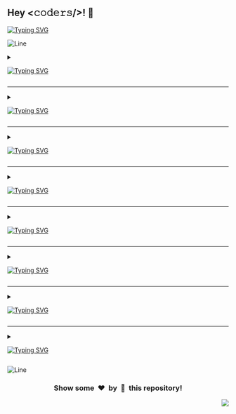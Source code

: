 <h2>Hey <𝚌𝚘𝚍𝚎𝚛𝚜/>! 👋</h2>

[![Typing SVG](https://readme-typing-svg.herokuapp.com?font=Fira+Code&size=60&pause=1000&center=true&vCenter=true&multiline=true&width=1000&height=100&lines=AVAILABLE+PROJECTS)](https://git.io/typing-svg)

![Line](https://github.com/Avdhesh-Varshney/WebMasterLog/assets/114330097/4b78510f-a941-45f8-a9d5-80ed0705e847)

<!-- ######################################### Angular JS Projects ######################################### -->

<details>
<summary>

[![Typing SVG](https://readme-typing-svg.demolab.com?font=Comfortaa&size=60&pause=1500&color=dd0031&center=true&vCenter=true&width=2000&height=120&lines=ANGULAR+JS+PROJECTS)](https://git.io/typing-svg)
</summary>

<div align="center">

#### :zap: Row 1

| <img src="/src/app/(category)/angular/(projects)/contact-manager/screenshot.webp" width="300px" height="180px"> | <img src="/src/app/(category)/angular/(projects)/quick-notes/screenshot.webp" width="300px" height="180px"> | <img src="/src/app/(category)/angular/(projects)/recipe-sharing/screenshot.webp" width="300px" height="180px"> |
| :--: | :--: | :--: |
| [Contact Manager](./src/app/(category)/angular/(projects)/contact-manager) | [Quick Notes](./src/app/(category)/angular/(projects)/quick-notes) | [Recipe Sharing](./src/app/(category)/angular/(projects)/recipe-sharing) |

---

#### :zap: Row 2

| <img src="/src/app/(category)/angular/(projects)/task-manager/screenshot.webp" width="300px" height="180px"> | <img src="/src/app/(category)/angular/(projects)/train-website/screenshot.webp" width="300px" height="180px"> | <img src="/src/app/(category)/angular/(projects)/real-time-chat-application/screenshot.webp" width="300px" height="180px"> |
| :--: | :--: | :--: |
| [Task Manager](./src/app/(category)/angular/(projects)/task-manager) | [Train Website](./src/app/(category)/angular/(projects)/train-website) | [Real Time Chat Application](./src/app/(category)/angular/(projects)/real-time-chat-application) |

</div>

</details>

---

<!-- ######################################### Frontend Projects ######################################### -->

<details>
<summary>

[![Typing SVG](https://readme-typing-svg.demolab.com?font=Comfortaa&size=60&pause=1500&color=61dafb&center=true&vCenter=true&width=2000&height=120&lines=FRONTEND+PROJECTS)](https://git.io/typing-svg)
</summary>

<div align="center">

#### :zap: Row 1

| <img src="/src/app/(category)/frontend/(projects)/amazon-clone/screenshot.webp" width="300px" height="180px"> | <img src="/src/app/(category)/frontend/(projects)/amazon-prime-clone/screenshot.webp" width="300px" height="180px"> | <img src="/src/app/(category)/frontend/(projects)/animated-tea-cup/screenshot.webp" width="300px" height="180px"> |
| :--: | :--: | :--: |
| [Amazon Clone](./src/app/(category)/frontend/(projects)/amazon-clone) | [Amazon Prime Clone](./src/app/(category)/frontend/(projects)/amazon-prime-clone) | [Animated Tea Cup](./src/app/(category)/frontend/(projects)/animated-tea-cup) |

---

#### :zap: Row 2

| <img src="/src/app/(category)/frontend/(projects)/apple-clone/screenshot.webp" width="300px" height="180px"> | <img src="/src/app/(category)/frontend/(projects)/biography-br-ambedkar/screenshot.webp" width="300px" height="180px"> | <img src="/src/app/(category)/frontend/(projects)/biography-mahatma-gandhi/screenshot.webp" width="300px" height="180px"> |
| :--: | :--: | :--: |
| [Apple Clone](./src/app/(category)/frontend/(projects)/apple-clone) | [Biography Br Ambedkar](./src/app/(category)/frontend/(projects)/biography-br-ambedkar) | [Biography Mahatma Gandhi](./src/app/(category)/frontend/(projects)/biography-mahatma-gandhi) |

---

#### :zap: Row 3

| <img src="/src/app/(category)/frontend/(projects)/blood-donation-form/screenshot.webp" width="300px" height="180px"> | <img src="/src/app/(category)/frontend/(projects)/book-website/screenshot.webp" width="300px" height="180px"> | <img src="/src/app/(category)/frontend/(projects)/facebook-login-page/screenshot.webp" width="300px" height="180px"> |
| :--: | :--: | :--: |
| [Blood Donation Form](./src/app/(category)/frontend/(projects)/blood-donation-form) | [Book Website](./src/app/(category)/frontend/(projects)/book-website) | [Facebook Login Page](./src/app/(category)/frontend/(projects)/facebook-login-page) |

---

#### :zap: Row 4

| <img src="/src/app/(category)/frontend/(projects)/feedback-form/screenshot.webp" width="300px" height="180px"> | <img src="/src/app/(category)/frontend/(projects)/flexflow/screenshot.webp" width="300px" height="180px"> | <img src="/src/app/(category)/frontend/(projects)/flipkart-clone/screenshot.webp" width="300px" height="180px"> |
| :--: | :--: | :--: |
| [Feedback Form](./src/app/(category)/frontend/(projects)/feedback-form) | [Flexflow](./src/app/(category)/frontend/(projects)/flexflow) | [Flipkart Clone](./src/app/(category)/frontend/(projects)/flipkart-clone) |

---

#### :zap: Row 5

| <img src="/src/app/(category)/frontend/(projects)/google-drive-clone/screenshot.webp" width="300px" height="180px"> | <img src="/src/app/(category)/frontend/(projects)/google-search-clone/screenshot.webp" width="300px" height="180px"> | <img src="/src/app/(category)/frontend/(projects)/hotstar-clone/screenshot.webp" width="300px" height="180px"> |
| :--: | :--: | :--: |
| [Google Drive Clone](./src/app/(category)/frontend/(projects)/google-drive-clone) | [Google Search Clone](./src/app/(category)/frontend/(projects)/google-search-clone) | [Hotstar Clone](./src/app/(category)/frontend/(projects)/hotstar-clone) |

---

#### :zap: Row 6

| <img src="/src/app/(category)/frontend/(projects)/iphone-14-pro-clone/screenshot.webp" width="300px" height="180px"> | <img src="/src/app/(category)/frontend/(projects)/linktree-clone/screenshot.webp" width="300px" height="180px"> | <img src="/src/app/(category)/frontend/(projects)/login-signup-form/screenshot.webp" width="300px" height="180px"> |
| :--: | :--: | :--: |
| [Iphone 14 Pro Clone](./src/app/(category)/frontend/(projects)/iphone-14-pro-clone) | [Linktree Clone](./src/app/(category)/frontend/(projects)/linktree-clone) | [Login Signup Form](./src/app/(category)/frontend/(projects)/login-signup-form) |

---

#### :zap: Row 7

| <img src="/src/app/(category)/frontend/(projects)/makemytrip-clone/screenshot.webp" width="300px" height="180px"> | <img src="/src/app/(category)/frontend/(projects)/microsoft-clone/screenshot.webp" width="300px" height="180px"> | <img src="/src/app/(category)/frontend/(projects)/netflix-clone/screenshot.webp" width="300px" height="180px"> |
| :--: | :--: | :--: |
| [Makemytrip Clone](./src/app/(category)/frontend/(projects)/makemytrip-clone) | [Microsoft Clone](./src/app/(category)/frontend/(projects)/microsoft-clone) | [Netflix Clone](./src/app/(category)/frontend/(projects)/netflix-clone) |

---

#### :zap: Row 8

| <img src="/src/app/(category)/frontend/(projects)/phonepe/screenshot.webp" width="300px" height="180px"> | <img src="/src/app/(category)/frontend/(projects)/pokemon-card/screenshot.webp" width="300px" height="180px"> | <img src="/src/app/(category)/frontend/(projects)/product-landing-page/screenshot.webp" width="300px" height="180px"> |
| :--: | :--: | :--: |
| [Phonepe](./src/app/(category)/frontend/(projects)/phonepe) | [Pokemon Card](./src/app/(category)/frontend/(projects)/pokemon-card) | [Product Landing Page](./src/app/(category)/frontend/(projects)/product-landing-page) |

---

#### :zap: Row 9

| <img src="/src/app/(category)/frontend/(projects)/reddit-clone/screenshot.webp" width="300px" height="180px"> | <img src="/src/app/(category)/frontend/(projects)/sidebar-menu/screenshot.webp" width="300px" height="180px"> | <img src="/src/app/(category)/frontend/(projects)/spacex-website-clone/screenshot.webp" width="300px" height="180px"> |
| :--: | :--: | :--: |
| [Reddit Clone](./src/app/(category)/frontend/(projects)/reddit-clone) | [Sidebar Menu](./src/app/(category)/frontend/(projects)/sidebar-menu) | [Spacex Website Clone](./src/app/(category)/frontend/(projects)/spacex-website-clone) |

---

#### :zap: Row 10

| <img src="/src/app/(category)/frontend/(projects)/spotify-clone/screenshot.webp" width="300px" height="180px"> | <img src="/src/app/(category)/frontend/(projects)/starbucks-landing-page/screenshot.webp" width="300px" height="180px"> | <img src="/src/app/(category)/frontend/(projects)/survey-form/screenshot.webp" width="300px" height="180px"> |
| :--: | :--: | :--: |
| [Spotify Clone](./src/app/(category)/frontend/(projects)/spotify-clone) | [Starbucks Landing Page](./src/app/(category)/frontend/(projects)/starbucks-landing-page) | [Survey Form](./src/app/(category)/frontend/(projects)/survey-form) |

</div>

</details>

---

<!-- ######################################### Javascript/ Vanilla JS Projects ######################################### -->

<details>
<summary>

[![Typing SVG](https://readme-typing-svg.demolab.com?font=Comfortaa&size=60&pause=1500&color=F7DF1E&center=true&vCenter=true&width=2000&height=120&lines=VANILLA+JS+PROJECTS)](https://git.io/typing-svg)
</summary>

<div align="center">

#### :zap: Row 1

| <img src="/src/app/(category)/javascript/(projects)/3d-solar-system/screenshot.webp" width="300px" height="180px"> | <img src="/src/app/(category)/javascript/(projects)/amazon-clone/screenshot.webp" width="300px" height="180px"> | <img src="/src/app/(category)/javascript/(projects)/anagram-checker/screenshot.webp" width="300px" height="180px"> |
| :--: | :--: | :--: |
| [3D Solar System](./src/app/(category)/javascript/(projects)/3d-solar-system) | [Amazon Clone](./src/app/(category)/javascript/(projects)/amazon-clone) | [Anagram Checker](./src/app/(category)/javascript/(projects)/anagram-checker) |

---

#### :zap: Row 2

| <img src="/src/app/(category)/javascript/(projects)/analog-clock/screenshot.webp" width="300px" height="180px"> | <img src="/src/app/(category)/javascript/(projects)/apna-college-clone/screenshot.webp" width="300px" height="180px"> | <img src="/src/app/(category)/javascript/(projects)/audio-analyzer/screenshot.webp" width="300px" height="180px"> |
| :--: | :--: | :--: |
| [Analog Clock](./src/app/(category)/javascript/(projects)/analog-clock) | [Apna College Clone](./src/app/(category)/javascript/(projects)/apna-college-clone) | [Audio Analyzer](./src/app/(category)/javascript/(projects)/audio-analyzer) |

---

#### :zap: Row 3

| <img src="/src/app/(category)/javascript/(projects)/battery-status-tracker/screenshot.webp" width="300px" height="180px"> | <img src="/src/app/(category)/javascript/(projects)/book-review-website/screenshot.webp" width="300px" height="180px"> | <img src="/src/app/(category)/javascript/(projects)/bulb-on-off/screenshot.webp" width="300px" height="180px"> |
| :--: | :--: | :--: |
| [Battery Status Tracker](./src/app/(category)/javascript/(projects)/battery-status-tracker) | [Book Review Website](./src/app/(category)/javascript/(projects)/book-review-website) | [Bulb On Off](./src/app/(category)/javascript/(projects)/bulb-on-off) |

---

#### :zap: Row 4

| <img src="/src/app/(category)/javascript/(projects)/calendar-app/screenshot.webp" width="300px" height="180px"> | <img src="/src/app/(category)/javascript/(projects)/captcha-generator/screenshot.webp" width="300px" height="180px"> | <img src="/src/app/(category)/javascript/(projects)/ceaser-cipher/screenshot.webp" width="300px" height="180px"> |
| :--: | :--: | :--: |
| [Calendar App](./src/app/(category)/javascript/(projects)/calendar-app) | [Captcha Generator](./src/app/(category)/javascript/(projects)/captcha-generator) | [Ceaser Cipher](./src/app/(category)/javascript/(projects)/ceaser-cipher) |

---

#### :zap: Row 5

| <img src="/src/app/(category)/javascript/(projects)/co-prime-number-checker/screenshot.webp" width="300px" height="180px"> | <img src="/src/app/(category)/javascript/(projects)/code-editor/screenshot.webp" width="300px" height="180px"> | <img src="/src/app/(category)/javascript/(projects)/cosmoxplore-apod/screenshot.webp" width="300px" height="180px"> |
| :--: | :--: | :--: |
| [Co Prime Number Checker](./src/app/(category)/javascript/(projects)/co-prime-number-checker) | [Code Editor](./src/app/(category)/javascript/(projects)/code-editor) | [Cosmoxplore Apod](./src/app/(category)/javascript/(projects)/cosmoxplore-apod) |

---

#### :zap: Row 6

| <img src="/src/app/(category)/javascript/(projects)/countdown-timer/screenshot.webp" width="300px" height="180px"> | <img src="/src/app/(category)/javascript/(projects)/countries-over-the-world/screenshot.webp" width="300px" height="180px"> | <img src="/src/app/(category)/javascript/(projects)/css-art-gallery/screenshot.webp" width="300px" height="180px"> |       
| :--: | :--: | :--: |
| [Countdown Timer](./src/app/(category)/javascript/(projects)/countdown-timer) | [Countries Over The World](./src/app/(category)/javascript/(projects)/countries-over-the-world) | [Css Art Gallery](./src/app/(category)/javascript/(projects)/css-art-gallery) |

---

#### :zap: Row 7

| <img src="/src/app/(category)/javascript/(projects)/custom-video-player/screenshot.webp" width="300px" height="180px"> | <img src="/src/app/(category)/javascript/(projects)/daily-journal-website/screenshot.webp" width="300px" height="180px"> | <img src="/src/app/(category)/javascript/(projects)/day-calculator/screenshot.webp" width="300px" height="180px"> |       
| :--: | :--: | :--: |
| [Custom Video Player](./src/app/(category)/javascript/(projects)/custom-video-player) | [Daily Journal Website](./src/app/(category)/javascript/(projects)/daily-journal-website) | [Day Calculator](./src/app/(category)/javascript/(projects)/day-calculator) |

---

#### :zap: Row 8

| <img src="/src/app/(category)/javascript/(projects)/days-between-two-dates/screenshot.webp" width="300px" height="180px"> | <img src="/src/app/(category)/javascript/(projects)/dictionary-app/screenshot.webp" width="300px" height="180px"> | <img src="/src/app/(category)/javascript/(projects)/dictonary-app/screenshot.webp" width="300px" height="180px"> |
| :--: | :--: | :--: |
| [Days Between Two Dates](./src/app/(category)/javascript/(projects)/days-between-two-dates) | [Dictionary App](./src/app/(category)/javascript/(projects)/dictionary-app) | [Dictonary App](./src/app/(category)/javascript/(projects)/dictonary-app) |

---

#### :zap: Row 9

| <img src="/src/app/(category)/javascript/(projects)/drag-and-drop/screenshot.webp" width="300px" height="180px"> | <img src="/src/app/(category)/javascript/(projects)/electronic-drum-kit/screenshot.webp" width="300px" height="180px"> | <img src="/src/app/(category)/javascript/(projects)/email-subscription-form-with-google-sheet/screenshot.webp" width="300px" height="180px"> |
| :--: | :--: | :--: |
| [Drag And Drop](./src/app/(category)/javascript/(projects)/drag-and-drop) | [Electronic Drum Kit](./src/app/(category)/javascript/(projects)/electronic-drum-kit) | [Email Subscription Form With Google Sheet](./src/app/(category)/javascript/(projects)/email-subscription-form-with-google-sheet) |

---

#### :zap: Row 10

| <img src="/src/app/(category)/javascript/(projects)/emoji-maker/screenshot.webp" width="300px" height="180px"> | <img src="/src/app/(category)/javascript/(projects)/expense-splitter-website/screenshot.webp" width="300px" height="180px"> | <img src="/src/app/(category)/javascript/(projects)/expense-tracker/screenshot.webp" width="300px" height="180px"> |
| :--: | :--: | :--: |
| [Emoji Maker](./src/app/(category)/javascript/(projects)/emoji-maker) | [Expense Splitter Website](./src/app/(category)/javascript/(projects)/expense-splitter-website) | [Expense Tracker](./src/app/(category)/javascript/(projects)/expense-tracker) |

---

#### :zap: Row 11

| <img src="/src/app/(category)/javascript/(projects)/fitness-website/screenshot.webp" width="300px" height="180px"> | <img src="/src/app/(category)/javascript/(projects)/food-recipe-finder/screenshot.webp" width="300px" height="180px"> | <img src="/src/app/(category)/javascript/(projects)/gallery/screenshot.webp" width="300px" height="180px"> |
| :--: | :--: | :--: |
| [Fitness Website](./src/app/(category)/javascript/(projects)/fitness-website) | [Food Recipe Finder](./src/app/(category)/javascript/(projects)/food-recipe-finder) | [Gallery](./src/app/(category)/javascript/(projects)/gallery) |

---

#### :zap: Row 12

| <img src="/src/app/(category)/javascript/(projects)/garden-planning-website/screenshot.webp" width="300px" height="180px"> | <img src="/src/app/(category)/javascript/(projects)/gasguys-homepage-clone/screenshot.webp" width="300px" height="180px"> | <img src="/src/app/(category)/javascript/(projects)/github-profile-viewer/screenshot.webp" width="300px" height="180px"> |
| :--: | :--: | :--: |
| [Garden Planning Website](./src/app/(category)/javascript/(projects)/garden-planning-website) | [Gasguys Homepage Clone](./src/app/(category)/javascript/(projects)/gasguys-homepage-clone) | [Github Profile Viewer](./src/app/(category)/javascript/(projects)/github-profile-viewer) |

---

#### :zap: Row 13

| <img src="/src/app/(category)/javascript/(projects)/gravity-drops/screenshot.webp" width="300px" height="180px"> | <img src="/src/app/(category)/javascript/(projects)/hackathon-tracker/screenshot.webp" width="300px" height="180px"> | <img src="/src/app/(category)/javascript/(projects)/hex-color-code-generator/screenshot.webp" width="300px" height="180px"> |       
| :--: | :--: | :--: |
| [Gravity Drops](./src/app/(category)/javascript/(projects)/gravity-drops) | [Hackathon Tracker](./src/app/(category)/javascript/(projects)/hackathon-tracker) | [Hex Color Code Generator](./src/app/(category)/javascript/(projects)/hex-color-code-generator) |

---

#### :zap: Row 14

| <img src="/src/app/(category)/javascript/(projects)/image-search-engine/screenshot.webp" width="300px" height="180px"> | <img src="/src/app/(category)/javascript/(projects)/interactive-drawing-website/screenshot.webp" width="300px" height="180px"> | <img src="/src/app/(category)/javascript/(projects)/interactive-periodic-table/screenshot.webp" width="300px" height="180px"> |
| :--: | :--: | :--: |
| [Image Search Engine](./src/app/(category)/javascript/(projects)/image-search-engine) | [Interactive Drawing Website](./src/app/(category)/javascript/(projects)/interactive-drawing-website) | [Interactive Periodic Table](./src/app/(category)/javascript/(projects)/interactive-periodic-table) |

---

#### :zap: Row 15

| <img src="/src/app/(category)/javascript/(projects)/interval-timer/screenshot.webp" width="300px" height="180px"> | <img src="/src/app/(category)/javascript/(projects)/isogram-checker/screenshot.webp" width="300px" height="180px"> | <img src="/src/app/(category)/javascript/(projects)/isomorphic-strings-checker/screenshot.webp" width="300px" height="180px"> |      
| :--: | :--: | :--: |
| [Interval Timer](./src/app/(category)/javascript/(projects)/interval-timer) | [Isogram Checker](./src/app/(category)/javascript/(projects)/isogram-checker) | [Isomorphic Strings Checker](./src/app/(category)/javascript/(projects)/isomorphic-strings-checker) |

---

#### :zap: Row 16

| <img src="/src/app/(category)/javascript/(projects)/joke-telling-website/screenshot.webp" width="300px" height="180px"> | <img src="/src/app/(category)/javascript/(projects)/kanban-board/screenshot.webp" width="300px" height="180px"> | <img src="/src/app/(category)/javascript/(projects)/language-learning-website/screenshot.webp" width="300px" height="180px"> |    
| :--: | :--: | :--: |
| [Joke Telling Website](./src/app/(category)/javascript/(projects)/joke-telling-website) | [Kanban Board](./src/app/(category)/javascript/(projects)/kanban-board) | [Language Learning Website](./src/app/(category)/javascript/(projects)/language-learning-website) |

---

#### :zap: Row 17

| <img src="/src/app/(category)/javascript/(projects)/language-translator/screenshot.webp" width="300px" height="180px"> | <img src="/src/app/(category)/javascript/(projects)/leap-year-checker/screenshot.webp" width="300px" height="180px"> | <img src="/src/app/(category)/javascript/(projects)/markdown-previewer/screenshot.webp" width="300px" height="180px"> |       
| :--: | :--: | :--: |
| [Language Translator](./src/app/(category)/javascript/(projects)/language-translator) | [Leap Year Checker](./src/app/(category)/javascript/(projects)/leap-year-checker) | [Markdown Previewer](./src/app/(category)/javascript/(projects)/markdown-previewer) |

---

#### :zap: Row 18

| <img src="/src/app/(category)/javascript/(projects)/martian-imagery/screenshot.webp" width="300px" height="180px"> | <img src="/src/app/(category)/javascript/(projects)/meme-creator/screenshot.webp" width="300px" height="180px"> | <img src="/src/app/(category)/javascript/(projects)/meme-generator/screenshot.webp" width="300px" height="180px"> |
| :--: | :--: | :--: |
| [Martian Imagery](./src/app/(category)/javascript/(projects)/martian-imagery) | [Meme Creator](./src/app/(category)/javascript/(projects)/meme-creator) | [Meme Generator](./src/app/(category)/javascript/(projects)/meme-generator) |

---

#### :zap: Row 19

| <img src="/src/app/(category)/javascript/(projects)/moon-phase-visibility/screenshot.webp" width="300px" height="180px"> | <img src="/src/app/(category)/javascript/(projects)/morse-code-convertor/screenshot.webp" width="300px" height="180px"> | <img src="/src/app/(category)/javascript/(projects)/movie-app/screenshot.webp" width="300px" height="180px"> |
| :--: | :--: | :--: |
| [Moon Phase Visibility](./src/app/(category)/javascript/(projects)/moon-phase-visibility) | [Morse Code Convertor](./src/app/(category)/javascript/(projects)/morse-code-convertor) | [Movie App](./src/app/(category)/javascript/(projects)/movie-app) |

---

#### :zap: Row 20

| <img src="/src/app/(category)/javascript/(projects)/movie-finder/screenshot.webp" width="300px" height="180px"> | <img src="/src/app/(category)/javascript/(projects)/n-queen-visualizer/screenshot.webp" width="300px" height="180px"> | <img src="/src/app/(category)/javascript/(projects)/number-to-words-convertor/screenshot.webp" width="300px" height="180px"> |      
| :--: | :--: | :--: |
| [Movie Finder](./src/app/(category)/javascript/(projects)/movie-finder) | [N Queen Visualizer](./src/app/(category)/javascript/(projects)/n-queen-visualizer) | [Number To Words Convertor](./src/app/(category)/javascript/(projects)/number-to-words-convertor) |

---

#### :zap: Row 21

| <img src="/src/app/(category)/javascript/(projects)/paint-app/screenshot.webp" width="300px" height="180px"> | <img src="/src/app/(category)/javascript/(projects)/palindrome-checker/screenshot.webp" width="300px" height="180px"> | <img src="/src/app/(category)/javascript/(projects)/pangram-checker/screenshot.webp" width="300px" height="180px"> |
| :--: | :--: | :--: |
| [Paint App](./src/app/(category)/javascript/(projects)/paint-app) | [Palindrome Checker](./src/app/(category)/javascript/(projects)/palindrome-checker) | [Pangram Checker](./src/app/(category)/javascript/(projects)/pangram-checker) |

---

#### :zap: Row 22

| <img src="/src/app/(category)/javascript/(projects)/password-generator/screenshot.webp" width="300px" height="180px"> | <img src="/src/app/(category)/javascript/(projects)/password-manager/screenshot.webp" width="300px" height="180px"> | <img src="/src/app/(category)/javascript/(projects)/password-strength-checker/screenshot.webp" width="300px" height="180px"> |  
| :--: | :--: | :--: |
| [Password Generator](./src/app/(category)/javascript/(projects)/password-generator) | [Password Manager](./src/app/(category)/javascript/(projects)/password-manager) | [Password Strength Checker](./src/app/(category)/javascript/(projects)/password-strength-checker) |

---

#### :zap: Row 23

| <img src="/src/app/(category)/javascript/(projects)/paytm-clone/screenshot.webp" width="300px" height="180px"> | <img src="/src/app/(category)/javascript/(projects)/perfect-number-checker/screenshot.webp" width="300px" height="180px"> | <img src="/src/app/(category)/javascript/(projects)/personal-portfolio/screenshot.webp" width="300px" height="180px"> |
| :--: | :--: | :--: |
| [Paytm Clone](./src/app/(category)/javascript/(projects)/paytm-clone) | [Perfect Number Checker](./src/app/(category)/javascript/(projects)/perfect-number-checker) | [Personal Portfolio](./src/app/(category)/javascript/(projects)/personal-portfolio) |

---

#### :zap: Row 24

| <img src="/src/app/(category)/javascript/(projects)/prime-number-checker/screenshot.webp" width="300px" height="180px"> | <img src="/src/app/(category)/javascript/(projects)/qr-code-generator/screenshot.webp" width="300px" height="180px"> | <img src="/src/app/(category)/javascript/(projects)/quote-generator/screenshot.webp" width="300px" height="180px"> |
| :--: | :--: | :--: |
| [Prime Number Checker](./src/app/(category)/javascript/(projects)/prime-number-checker) | [Qr Code Generator](./src/app/(category)/javascript/(projects)/qr-code-generator) | [Quote Generator](./src/app/(category)/javascript/(projects)/quote-generator) |

---

#### :zap: Row 25

| <img src="/src/app/(category)/javascript/(projects)/random-advice-generator/screenshot.webp" width="300px" height="180px"> | <img src="/src/app/(category)/javascript/(projects)/random-name-generator/screenshot.webp" width="300px" height="180px"> | <img src="/src/app/(category)/javascript/(projects)/random-picker/screenshot.webp" width="300px" height="180px"> |    
| :--: | :--: | :--: |
| [Random Advice Generator](./src/app/(category)/javascript/(projects)/random-advice-generator) | [Random Name Generator](./src/app/(category)/javascript/(projects)/random-name-generator) | [Random Picker](./src/app/(category)/javascript/(projects)/random-picker) |

---

#### :zap: Row 26

| <img src="/src/app/(category)/javascript/(projects)/recipe-finder/screenshot.webp" width="300px" height="180px"> | <img src="/src/app/(category)/javascript/(projects)/recipe-hunter/screenshot.webp" width="300px" height="180px"> | <img src="/src/app/(category)/javascript/(projects)/resume-builder/screenshot.webp" width="300px" height="180px"> |
| :--: | :--: | :--: |
| [Recipe Finder](./src/app/(category)/javascript/(projects)/recipe-finder) | [Recipe Hunter](./src/app/(category)/javascript/(projects)/recipe-hunter) | [Resume Builder](./src/app/(category)/javascript/(projects)/resume-builder) |

---

#### :zap: Row 27

| <img src="/src/app/(category)/javascript/(projects)/rgb-color-slider/screenshot.webp" width="300px" height="180px"> | <img src="/src/app/(category)/javascript/(projects)/search-from-here/screenshot.webp" width="300px" height="180px"> | <img src="/src/app/(category)/javascript/(projects)/social-media-analytics/screenshot.webp" width="300px" height="180px"> |       
| :--: | :--: | :--: |
| [Rgb Color Slider](./src/app/(category)/javascript/(projects)/rgb-color-slider) | [Search From Here](./src/app/(category)/javascript/(projects)/search-from-here) | [Social Media Analytics](./src/app/(category)/javascript/(projects)/social-media-analytics) |

---

#### :zap: Row 28

| <img src="/src/app/(category)/javascript/(projects)/sort-visualizer/screenshot.webp" width="300px" height="180px"> | <img src="/src/app/(category)/javascript/(projects)/star-rating-component/screenshot.webp" width="300px" height="180px"> | <img src="/src/app/(category)/javascript/(projects)/stop-watch/screenshot.webp" width="300px" height="180px"> |
| :--: | :--: | :--: |
| [Sort Visualizer](./src/app/(category)/javascript/(projects)/sort-visualizer) | [Star Rating Component](./src/app/(category)/javascript/(projects)/star-rating-component) | [Stop Watch](./src/app/(category)/javascript/(projects)/stop-watch) |

---

#### :zap: Row 29

| <img src="/src/app/(category)/javascript/(projects)/stopwatch/screenshot.webp" width="300px" height="180px"> | <img src="/src/app/(category)/javascript/(projects)/subsequence-checker/screenshot.webp" width="300px" height="180px"> | <img src="/src/app/(category)/javascript/(projects)/substring-checker/screenshot.webp" width="300px" height="180px"> |
| :--: | :--: | :--: |
| [Stopwatch](./src/app/(category)/javascript/(projects)/stopwatch) | [Subsequence Checker](./src/app/(category)/javascript/(projects)/subsequence-checker) | [Substring Checker](./src/app/(category)/javascript/(projects)/substring-checker) |

---

#### :zap: Row 30

| <img src="/src/app/(category)/javascript/(projects)/sudoku-game/screenshot.webp" width="300px" height="180px"> | <img src="/src/app/(category)/javascript/(projects)/sudoku-solver/screenshot.webp" width="300px" height="180px"> | <img src="/src/app/(category)/javascript/(projects)/synonym-searcher/screenshot.webp" width="300px" height="180px"> |
| :--: | :--: | :--: |
| [Sudoku Game](./src/app/(category)/javascript/(projects)/sudoku-game) | [Sudoku Solver](./src/app/(category)/javascript/(projects)/sudoku-solver) | [Synonym Searcher](./src/app/(category)/javascript/(projects)/synonym-searcher) |

---

#### :zap: Row 31

| <img src="/src/app/(category)/javascript/(projects)/task-reminder/screenshot.webp" width="300px" height="180px"> | <img src="/src/app/(category)/javascript/(projects)/tesla-website-clone/screenshot.webp" width="300px" height="180px"> | <img src="/src/app/(category)/javascript/(projects)/text-summarizer/screenshot.webp" width="300px" height="180px"> |
| :--: | :--: | :--: |
| [Task Reminder](./src/app/(category)/javascript/(projects)/task-reminder) | [Tesla Website Clone](./src/app/(category)/javascript/(projects)/tesla-website-clone) | [Text Summarizer](./src/app/(category)/javascript/(projects)/text-summarizer) |

---

#### :zap: Row 32

| <img src="/src/app/(category)/javascript/(projects)/text-to-image-generator/screenshot.webp" width="300px" height="180px"> | <img src="/src/app/(category)/javascript/(projects)/text-to-voice/screenshot.webp" width="300px" height="180px"> | <img src="/src/app/(category)/javascript/(projects)/text-translator/screenshot.webp" width="300px" height="180px"> |
| :--: | :--: | :--: |
| [Text To Image Generator](./src/app/(category)/javascript/(projects)/text-to-image-generator) | [Text To Voice](./src/app/(category)/javascript/(projects)/text-to-voice) | [Text Translator](./src/app/(category)/javascript/(projects)/text-translator) |

---

#### :zap: Row 33

| <img src="/src/app/(category)/javascript/(projects)/theme-cake-order-form/screenshot.webp" width="300px" height="180px"> | <img src="/src/app/(category)/javascript/(projects)/time-capsule-center/screenshot.webp" width="300px" height="180px"> | <img src="/src/app/(category)/javascript/(projects)/time-watcher/screenshot.webp" width="300px" height="180px"> |
| :--: | :--: | :--: |
| [Theme Cake Order Form](./src/app/(category)/javascript/(projects)/theme-cake-order-form) | [Time Capsule Center](./src/app/(category)/javascript/(projects)/time-capsule-center) | [Time Watcher](./src/app/(category)/javascript/(projects)/time-watcher) |

---

#### :zap: Row 34

| <img src="/src/app/(category)/javascript/(projects)/to-do-list/screenshot.webp" width="300px" height="180px"> | <img src="/src/app/(category)/javascript/(projects)/travel-app/screenshot.webp" width="300px" height="180px"> | <img src="/src/app/(category)/javascript/(projects)/travel-journal/screenshot.webp" width="300px" height="180px"> |
| :--: | :--: | :--: |
| [To Do List](./src/app/(category)/javascript/(projects)/to-do-list) | [Travel App](./src/app/(category)/javascript/(projects)/travel-app) | [Travel Journal](./src/app/(category)/javascript/(projects)/travel-journal) |

---

#### :zap: Row 35

| <img src="/src/app/(category)/javascript/(projects)/typing-test/screenshot.webp" width="300px" height="180px"> | <img src="/src/app/(category)/javascript/(projects)/valid-parenthesis-checker/screenshot.webp" width="300px" height="180px"> | <img src="/src/app/(category)/javascript/(projects)/virtual-piano/screenshot.webp" width="300px" height="180px"> |
| :--: | :--: | :--: |
| [Typing Test](./src/app/(category)/javascript/(projects)/typing-test) | [Valid Parenthesis Checker](./src/app/(category)/javascript/(projects)/valid-parenthesis-checker) | [Virtual Piano](./src/app/(category)/javascript/(projects)/virtual-piano) |

---

#### :zap: Row 36

| <img src="/src/app/(category)/javascript/(projects)/vocabulary-builder/screenshot.webp" width="300px" height="180px"> | <img src="/src/app/(category)/javascript/(projects)/vowel-counter/screenshot.webp" width="300px" height="180px"> | <img src="/src/app/(category)/javascript/(projects)/weather-app/screenshot.webp" width="300px" height="180px"> |
| :--: | :--: | :--: |
| [Vocabulary Builder](./src/app/(category)/javascript/(projects)/vocabulary-builder) | [Vowel Counter](./src/app/(category)/javascript/(projects)/vowel-counter) | [Weather App](./src/app/(category)/javascript/(projects)/weather-app) |

---

#### :zap: Row 37

| <img src="/src/app/(category)/javascript/(projects)/wheel-selector/screenshot.webp" width="300px" height="180px"> | <img src="/src/app/(category)/javascript/(projects)/wikipedia-clone/screenshot.webp" width="300px" height="180px"> | <img src="/src/app/(category)/javascript/(projects)/word-counter/screenshot.webp" width="300px" height="180px"> |
| :--: | :--: | :--: |
| [Wheel Selector](./src/app/(category)/javascript/(projects)/wheel-selector) | [Wikipedia Clone](./src/app/(category)/javascript/(projects)/wikipedia-clone) | [Word Counter](./src/app/(category)/javascript/(projects)/word-counter) |

---

#### :zap: Row 38

| <img src="/src/app/(category)/javascript/(projects)/world-clock/screenshot.webp" width="300px" height="180px"> | <img src="/src/app/(category)/javascript/(projects)/world-population/screenshot.webp" width="300px" height="180px"> | <img src="/src/app/(category)/javascript/(projects)/youtube-clone/screenshot.webp" width="300px" height="180px"> |
| :--: | :--: | :--: |
| [World Clock](./src/app/(category)/javascript/(projects)/world-clock) | [World Population](./src/app/(category)/javascript/(projects)/world-population) | [Youtube Clone](./src/app/(category)/javascript/(projects)/youtube-clone) |

---

#### :zap: Row 39

| <img src="/src/app/(category)/javascript/(projects)/zomato-clone/screenshot.webp" width="300px" height="180px"> |  <img src="/src/app/(category)/javascript/(projects)/email-validator/screenshot.webp" width="300px" height="180px">  |  |
| :--: | :--: | :--: |
| [Zomato Clone](./src/app/(category)/javascript/(projects)/zomato-clone) | [Email Validator](./src/app/(category)/javascript/(projects)/email-validator) |

</div>

</details>

---

<!-- ######################################### Next JS Projects ######################################### -->

<details>
<summary>

[![Typing SVG](https://readme-typing-svg.demolab.com?font=Comfortaa&size=60&pause=1500&color=000000&center=true&vCenter=true&width=2000&height=120&lines=NEXT+JS+PROJECTS)](https://git.io/typing-svg)
</summary>

<div align="center">

#### :zap: Row 1

| <img src="/src/app/(category)/next/(projects)/attendance-tracking-app/screenshot.webp" width="300px" height="180px"> | <img src="/src/app/(category)/next/(projects)/breaking-news-app/screenshot.webp" width="300px" height="180px"> | <img src="/src/app/(category)/next/(projects)/gen-ai-quiz-application/screenshot.webp" width="300px" height="180px"> |
| :--: | :--: | :--: |
| [Attendance Tracking App](./src/app/(category)/next/(projects)/attendance-tracking-app) | [Breaking News App](./src/app/(category)/next/(projects)/breaking-news-app) | [Gen Ai Quiz Application](./src/app/(category)/next/(projects)/gen-ai-quiz-application) |

---

#### :zap: Row 2

| <img src="/src/app/(category)/next/(projects)/quiz-app/screenshot.webp" width="300px" height="180px"> | <img src="/src/app/(category)/next/(projects)/url-shortener/screenshot.webp" width="300px" height="180px"> | <img src="/src/app/(category)/next/(projects)/video-call-app/screenshot.webp" width="300px" height="180px"> |
| :--: | :--: | :--: |
| [Quiz App](./src/app/(category)/next/(projects)/quiz-app) | [Url Shortener](./src/app/(category)/next/(projects)/url-shortener) | [Video Call App](./src/app/(category)/next/(projects)/video-call-app) |

---

#### :zap: Row 3

| <img src="/src/app/(category)/next/(projects)/voice-call-app/screenshot.webp" width="300px" height="180px"> | <img src="/src/app/(category)/next/(projects)/weather-website/screenshot.webp" width="300px" height="180px"> |
| :--: | :--: |
| [Voice Call App](./src/app/(category)/next/(projects)/voice-call-app) | [Weather Website](./src/app/(category)/next/(projects)/weather-website) |

</div>

</details>

---

<!-- ######################################### Node JS Projects ######################################### -->

<details>
<summary>

[![Typing SVG](https://readme-typing-svg.demolab.com?font=Comfortaa&size=60&pause=1500&color=339933&center=true&vCenter=true&width=2000&height=120&lines=NODE+JS+PROJECTS)](https://git.io/typing-svg)
</summary>

<div align="center">

#### :zap: Row 1

| <img src="/src/app/(category)/node/(projects)/blog-platform/screenshot.webp" width="300px" height="180px"> | <img src="/src/app/(category)/node/(projects)/cooking-blog/screenshot.webp" width="300px" height="180px"> | <img src="/src/app/(category)/node/(projects)/crud-operations/screenshot.webp" width="300px" height="180px"> |
| :--: | :--: | :--: |
| [Blog Platform](./src/app/(category)/node/(projects)/blog-platform) | [Cooking Blog](./src/app/(category)/node/(projects)/cooking-blog) | [Crud Operations](./src/app/(category)/node/(projects)/crud-operations) |

---

#### :zap: Row 2

| <img src="/src/app/(category)/node/(projects)/docx-to-pdf-converter/screenshot.webp" width="300px" height="180px"> | <img src="/src/app/(category)/node/(projects)/e-commerce/screenshot.webp" width="300px" height="180px"> | <img src="/src/app/(category)/node/(projects)/file-upload-and-download-system/screenshot.webp" width="300px" height="180px"> |
| :--: | :--: | :--: |
| [Docx To Pdf Converter](./src/app/(category)/node/(projects)/docx-to-pdf-converter) | [E Commerce](./src/app/(category)/node/(projects)/e-commerce) | [File Upload And Download System](./src/app/(category)/node/(projects)/file-upload-and-download-system) |

---

#### :zap: Row 3

| <img src="/src/app/(category)/node/(projects)/gmail-nodemailer/screenshot.webp" width="300px" height="180px"> | <img src="/src/app/(category)/node/(projects)/headline-hub/screenshot.webp" width="300px" height="180px"> | <img src="/src/app/(category)/node/(projects)/infinite-scrolling/screenshot.webp" width="300px" height="180px"> |
| :--: | :--: | :--: |
| [Gmail Nodemailer](./src/app/(category)/node/(projects)/gmail-nodemailer) | [Headline Hub](./src/app/(category)/node/(projects)/headline-hub) | [Infinite Scrolling](./src/app/(category)/node/(projects)/infinite-scrolling) |

---

#### :zap: Row 4

| <img src="/src/app/(category)/node/(projects)/jwt-authenticator-with-roles/screenshot.webp" width="300px" height="180px"> | <img src="/src/app/(category)/node/(projects)/url-scraper/screenshot.webp" width="300px" height="180px"> | <img src="/src/app/(category)/node/(projects)/url-shortener/screenshot.webp" width="300px" height="180px"> |
| :--: | :--: | :--: |
| [Jwt Authenticator With Roles](./src/app/(category)/node/(projects)/jwt-authenticator-with-roles) | [Url Scraper](./src/app/(category)/node/(projects)/url-scraper) | [Url Shortener](./src/app/(category)/node/(projects)/url-shortener) |

---

#### :zap: Row 5

| <img src="/src/app/(category)/node/(projects)/user-registration-system/screenshot.webp" width="300px" height="180px"> | <img src="/src/app/(category)/node/(projects)/youtube-video-downloader/screenshot.webp" width="300px" height="180px"> |  |
| :--: | :--: | :--: |
| [User Registration System](./src/app/(category)/node/(projects)/user-registration-system) | [Youtube Video Downloader](./src/app/(category)/node/(projects)/youtube-video-downloader) |  |

</div>

</details>

---

<!-- ######################################### React JS Projects ######################################### -->

<details>
<summary>

[![Typing SVG](https://readme-typing-svg.demolab.com?font=Comfortaa&size=60&pause=1500&color=61DAFB&center=true&vCenter=true&width=2000&height=120&lines=REACT+JS+PROJECTS)](https://git.io/typing-svg)
</summary>

<div align="center">

#### :zap: Row 1

| <img src="/src/app/(category)/react/(projects)/cakes-n-cookies/screenshot.webp" width="300px" height="180px"> | <img src="/src/app/(category)/react/(projects)/chat-application/screenshot.webp" width="300px" height="180px"> | <img src="/src/app/(category)/react/(projects)/chat-bot/screenshot.webp" width="300px" height="180px"> |
| :--: | :--: | :--: |
| [Cakes N Cookies](./src/app/(category)/react/(projects)/cakes-n-cookies) | [Chat Application](./src/app/(category)/react/(projects)/chat-application) | [Chat Bot](./src/app/(category)/react/(projects)/chat-bot) |

---

#### :zap: Row 2

| <img src="/src/app/(category)/react/(projects)/code-editor/screenshot.webp" width="300px" height="180px"> | <img src="/src/app/(category)/react/(projects)/cryptocurrency-finder/screenshot.webp" width="300px" height="180px"> | <img src="/src/app/(category)/react/(projects)/currency-converter/screenshot.webp" width="300px" height="180px"> |
| :--: | :--: | :--: |
| [Code Editor](./src/app/(category)/react/(projects)/code-editor) | [Cryptocurrency Finder](./src/app/(category)/react/(projects)/cryptocurrency-finder) | [Currency Converter](./src/app/(category)/react/(projects)/currency-converter) |

---

#### :zap: Row 3

| <img src="/src/app/(category)/react/(projects)/food-recipe-app/screenshot.webp" width="300px" height="180px"> | <img src="/src/app/(category)/react/(projects)/form-validation/screenshot.webp" width="300px" height="180px"> | <img src="/src/app/(category)/react/(projects)/github-profile-viewer/screenshot.webp" width="300px" height="180px"> |
| :--: | :--: | :--: |
| [Food Recipe App](./src/app/(category)/react/(projects)/food-recipe-app) | [Form Validation](./src/app/(category)/react/(projects)/form-validation) | [Github Profile Viewer](./src/app/(category)/react/(projects)/github-profile-viewer) |

---

#### :zap: Row 4

| <img src="/src/app/(category)/react/(projects)/image-carousel/screenshot.webp" width="300px" height="180px"> | <img src="/src/app/(category)/react/(projects)/interview-report/screenshot.webp" width="300px" height="180px"> | <img src="/src/app/(category)/react/(projects)/ip-address-tracker/screenshot.webp" width="300px" height="180px"> |
| :--: | :--: | :--: |
| [Image Carousel](./src/app/(category)/react/(projects)/image-carousel) | [Interview Report](./src/app/(category)/react/(projects)/interview-report) | [Ip Address Tracker](./src/app/(category)/react/(projects)/ip-address-tracker) |

---

#### :zap: Row 5

| <img src="/src/app/(category)/react/(projects)/job-portal/screenshot.webp" width="300px" height="180px"> | <img src="/src/app/(category)/react/(projects)/motivation-for-the-day/screenshot.webp" width="300px" height="180px"> | <img src="/src/app/(category)/react/(projects)/movie-land/screenshot.webp" width="300px" height="180px"> |
| :--: | :--: | :--: |
| [Job Portal](./src/app/(category)/react/(projects)/job-portal) | [Motivation For The Day](./src/app/(category)/react/(projects)/motivation-for-the-day) | [Movie Land](./src/app/(category)/react/(projects)/movie-land) |

---

#### :zap: Row 6

| <img src="/src/app/(category)/react/(projects)/myntra-clone/screenshot.webp" width="300px" height="180px"> | <img src="/src/app/(category)/react/(projects)/netflix-clone/screenshot.webp" width="300px" height="180px"> | <img src="/src/app/(category)/react/(projects)/notes-app/screenshot.webp" width="300px" height="180px"> |
| :--: | :--: | :--: |
| [Myntra Clone](./src/app/(category)/react/(projects)/myntra-clone) | [Netflix Clone](./src/app/(category)/react/(projects)/netflix-clone) | [Notes App](./src/app/(category)/react/(projects)/notes-app) |

---

#### :zap: Row 7

| <img src="/src/app/(category)/react/(projects)/password-generator/screenshot.webp" width="300px" height="180px"> | <img src="/src/app/(category)/react/(projects)/qr-code-generator/screenshot.webp" width="300px" height="180px"> | <img src="/src/app/(category)/react/(projects)/quiz-app/screenshot.webp" width="300px" height="180px"> |
| :--: | :--: | :--: |
| [Password Generator](./src/app/(category)/react/(projects)/password-generator) | [Qr Code Generator](./src/app/(category)/react/(projects)/qr-code-generator) | [Quiz App](./src/app/(category)/react/(projects)/quiz-app) |

---

#### :zap: Row 8

| <img src="/src/app/(category)/react/(projects)/random-bible-verse/screenshot.webp" width="300px" height="180px"> | <img src="/src/app/(category)/react/(projects)/shopping-cart/screenshot.webp" width="300px" height="180px"> | <img src="/src/app/(category)/react/(projects)/solar-system-model/screenshot.webp" width="300px" height="180px"> |
| :--: | :--: | :--: |
| [Random Bible Verse](./src/app/(category)/react/(projects)/random-bible-verse) | [Shopping Cart](./src/app/(category)/react/(projects)/shopping-cart) | [Solar System Model](./src/app/(category)/react/(projects)/solar-system-model) |

---

#### :zap: Row 9

| <img src="/src/app/(category)/react/(projects)/sudoku-solver/screenshot.webp" width="300px" height="180px"> | <img src="/src/app/(category)/react/(projects)/swiggy-clone/screenshot.webp" width="300px" height="180px"> | <img src="/src/app/(category)/react/(projects)/tesla-clone/screenshot.webp" width="300px" height="180px"> |
| :--: | :--: | :--: |
| [Sudoku Solver](./src/app/(category)/react/(projects)/sudoku-solver) | [Swiggy Clone](./src/app/(category)/react/(projects)/swiggy-clone) | [Tesla Clone](./src/app/(category)/react/(projects)/tesla-clone) |

---

#### :zap: Row 10

| <img src="/src/app/(category)/react/(projects)/text-editor/screenshot.webp" width="300px" height="180px"> | <img src="/src/app/(category)/react/(projects)/to-do-list/screenshot.webp" width="300px" height="180px"> | <img src="/src/app/(category)/react/(projects)/travel-website/screenshot.webp" width="300px" height="180px"> |
| :--: | :--: | :--: |
| [Text Editor](./src/app/(category)/react/(projects)/text-editor) | [To Do List](./src/app/(category)/react/(projects)/to-do-list) | [Travel Website](./src/app/(category)/react/(projects)/travel-website) |

---

#### :zap: Row 11

| <img src="/src/app/(category)/react/(projects)/tspot-travel-app/screenshot.webp" width="300px" height="180px"> | <img src="/src/app/(category)/react/(projects)/tutoring-website/screenshot.webp" width="300px" height="180px"> | <img src="/src/app/(category)/react/(projects)/typing-speed-tracker/screenshot.webp" width="300px" height="180px"> |
| :--: | :--: | :--: |
| [Tspot Travel App](./src/app/(category)/react/(projects)/tspot-travel-app) | [Tutoring Website](./src/app/(category)/react/(projects)/tutoring-website) | [Typing Speed Tracker](./src/app/(category)/react/(projects)/typing-speed-tracker) |

---

#### :zap: Row 12

| <img src="/src/app/(category)/react/(projects)/video-hub/screenshot.webp" width="300px" height="180px"> | <img src="/src/app/(category)/react/(projects)/weather-app/screenshot.webp" width="300px" height="180px"> | <img src="/src/app/(category)/react/(projects)/youtube-clone/screenshot.webp" width="300px" height="180px"> |
| :--: | :--: | :--: |
| [Video Hub](./src/app/(category)/react/(projects)/video-hub) | [Weather App](./src/app/(category)/react/(projects)/weather-app) | [Youtube Clone](./src/app/(category)/react/(projects)/youtube-clone) |

</div>

</details>

---

<!-- ######################################### Typescript Projects ######################################### -->

<details>
<summary>

[![Typing SVG](https://readme-typing-svg.demolab.com?font=Comfortaa&size=60&pause=1500&color=3178C6&center=true&vCenter=true&width=2000&height=120&lines=TYPESCRIPT+PROJECTS)](https://git.io/typing-svg)
</summary>

<div align="center">

#### :zap: Row 1

| <img src="/src/app/(category)/typescript/(projects)/quiz-app/screenshot.webp" width="300px" height="180px"> | <img src="/src/app/(category)/typescript/(projects)/to-do-list-app/screenshot.webp" width="300px" height="180px"> |  |
| :--: | :--: | :--: |
| [Quiz App](./src/app/(category)/typescript/(projects)/quiz-app) | [To Do List App](./src/app/(category)/typescript/(projects)/to-do-list-app) |  |

</div>

</details>

---

<!-- ######################################### Vue JS Projects ######################################### -->

<details>
<summary>

[![Typing SVG](https://readme-typing-svg.demolab.com?font=Comfortaa&size=60&pause=1500&color=4FC08D&center=true&vCenter=true&width=2000&height=120&lines=VUE+JS+PROJECTS)](https://git.io/typing-svg)
</summary>

<div align="center">

#### :zap: Row 1

| <img src="/src/app/(category)/vue/(projects)/expense-tracker/screenshot.webp" width="300px" height="180px"> | <img src="/src/app/(category)/vue/(projects)/google-keep/screenshot.webp" width="300px" height="180px"> | <img src="/src/app/(category)/vue/(projects)/markdown-previewer/screenshot.webp" width="300px" height="180px"> |
| :--: | :--: | :--: |
| [Expense Tracker](./src/app/(category)/vue/(projects)/expense-tracker) | [Google Keep](./src/app/(category)/vue/(projects)/google-keep) | [Markdown Previewer](./src/app/(category)/vue/(projects)/markdown-previewer) |

---

#### :zap: Row 2

| <img src="/src/app/(category)/vue/(projects)/quote-generator/screenshot.webp" width="300px" height="180px"> |  |  |
| :--: | :--: | :--: |
| [Quote Generator](./src/app/(category)/vue/(projects)/quote-generator) |  |  |

</div>

</details>

![Line](https://github.com/Avdhesh-Varshney/WebMasterLog/assets/114330097/4b78510f-a941-45f8-a9d5-80ed0705e847)

<div align="center">
    <h3>Show some &nbsp;❤️&nbsp; by &nbsp;🌟&nbsp; this repository!</h3>
</div>

<a href="#top"><img src="https://img.shields.io/badge/⬆-Back%20to%20Top-red?style=for-the-badge" align="right"/></a>
